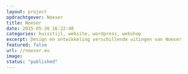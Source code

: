 ```yaml
---
layout: project
opdrachtgever: Noeser
title: Noeser
date: 2015-05-30 16:22:48
categories: huisstijl, website, wordpress, webshop
excerpt: Design en ontwikkeling verschillende uitingen van Noeser
featured: false
url: //noeser.eu
image:
status: "published"
---
```

